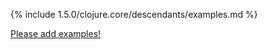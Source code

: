 {% include 1.5.0/clojure.core/descendants/examples.md %}

[Please add examples!](https://github.com/arrdem/grimoire/edit/master/_includes/1.6.0/clojure.core/descendants/examples.md)
